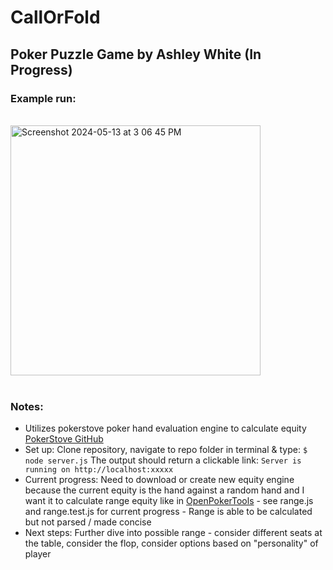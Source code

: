 CallOrFold
==========
## Poker Puzzle Game by Ashley White (In Progress)
### Example run: 
<br/>
<img src="https://github.com/whiteae8/CallOrFold/assets/78070322/80622917-bafa-4fde-98cd-cf8590e51404" width="400" alt="Screenshot 2024-05-13 at 3 06 45 PM">
<br/><br/>

### Notes: <br/>
* Utilizes pokerstove poker hand evaluation engine to calculate equity [PokerStove GitHub](https://github.com/andrewprock/pokerstove/tree/master)
* Set up: Clone repository, navigate to repo folder in terminal & type:
`$ node server.js`
The output should return a clickable link: `Server is running on http://localhost:xxxxx` 
* Current progress: Need to download or create new equity engine because the current equity is the hand against a random hand and I want it to calculate range equity like in [OpenPokerTools](https://openpokertools.com/range-equity.html) - see range.js and range.test.js for current progress - Range is able to be calculated but not parsed / made concise 
* Next steps: Further dive into possible range - consider different seats at the table, consider the flop, consider options based on "personality" of player
